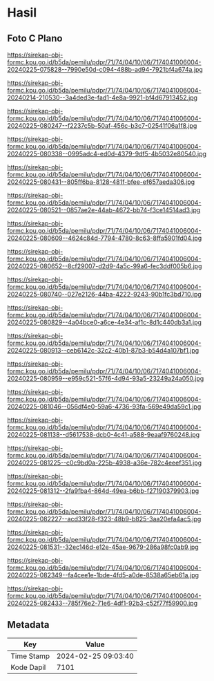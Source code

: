 # Hasil

## Foto C Plano

https://sirekap-obj-formc.kpu.go.id/b5da/pemilu/pdpr/71/74/04/10/06/7174041006004-20240225-075828--7990e50d-c094-488b-ad94-7921bf4a674a.jpg

https://sirekap-obj-formc.kpu.go.id/b5da/pemilu/pdpr/71/74/04/10/06/7174041006004-20240214-210530--3a4ded3e-fad1-4e8a-9921-bf4d67913452.jpg

https://sirekap-obj-formc.kpu.go.id/b5da/pemilu/pdpr/71/74/04/10/06/7174041006004-20240225-080247--f2237c5b-50af-456c-b3c7-02541f06a1f8.jpg

https://sirekap-obj-formc.kpu.go.id/b5da/pemilu/pdpr/71/74/04/10/06/7174041006004-20240225-080338--0995adc4-ed0d-4379-9df5-4b5032e80540.jpg

https://sirekap-obj-formc.kpu.go.id/b5da/pemilu/pdpr/71/74/04/10/06/7174041006004-20240225-080431--805ff6ba-8128-481f-bfee-ef657aeda306.jpg

https://sirekap-obj-formc.kpu.go.id/b5da/pemilu/pdpr/71/74/04/10/06/7174041006004-20240225-080521--0857ae2e-44ab-4672-bb74-f3ce14514ad3.jpg

https://sirekap-obj-formc.kpu.go.id/b5da/pemilu/pdpr/71/74/04/10/06/7174041006004-20240225-080609--4624c84d-7794-4780-8c63-8ffa5901fd04.jpg

https://sirekap-obj-formc.kpu.go.id/b5da/pemilu/pdpr/71/74/04/10/06/7174041006004-20240225-080652--8cf29007-d2d9-4a5c-99a6-fec3ddf005b6.jpg

https://sirekap-obj-formc.kpu.go.id/b5da/pemilu/pdpr/71/74/04/10/06/7174041006004-20240225-080740--027e2126-44ba-4222-9243-90b1fc3bd710.jpg

https://sirekap-obj-formc.kpu.go.id/b5da/pemilu/pdpr/71/74/04/10/06/7174041006004-20240225-080829--4a04bce0-a6ce-4e34-af1c-8d1c440db3a1.jpg

https://sirekap-obj-formc.kpu.go.id/b5da/pemilu/pdpr/71/74/04/10/06/7174041006004-20240225-080913--ceb6142c-32c2-40b1-87b3-b54d4a107bf1.jpg

https://sirekap-obj-formc.kpu.go.id/b5da/pemilu/pdpr/71/74/04/10/06/7174041006004-20240225-080959--e959c521-57f6-4d94-93a5-23249a24a050.jpg

https://sirekap-obj-formc.kpu.go.id/b5da/pemilu/pdpr/71/74/04/10/06/7174041006004-20240225-081046--056df4e0-59a6-4736-93fa-569e49da59c1.jpg

https://sirekap-obj-formc.kpu.go.id/b5da/pemilu/pdpr/71/74/04/10/06/7174041006004-20240225-081138--d5617538-dcb0-4c41-a588-9eaaf9760248.jpg

https://sirekap-obj-formc.kpu.go.id/b5da/pemilu/pdpr/71/74/04/10/06/7174041006004-20240225-081225--c0c9bd0a-225b-4938-a36e-782c4eeef351.jpg

https://sirekap-obj-formc.kpu.go.id/b5da/pemilu/pdpr/71/74/04/10/06/7174041006004-20240225-081312--2fa9fba4-864d-49ea-b6bb-f27190379903.jpg

https://sirekap-obj-formc.kpu.go.id/b5da/pemilu/pdpr/71/74/04/10/06/7174041006004-20240225-082227--acd33f28-f323-48b9-b825-3aa20efa4ac5.jpg

https://sirekap-obj-formc.kpu.go.id/b5da/pemilu/pdpr/71/74/04/10/06/7174041006004-20240225-081531--32ec146d-e12e-45ae-9679-286a98fc0ab9.jpg

https://sirekap-obj-formc.kpu.go.id/b5da/pemilu/pdpr/71/74/04/10/06/7174041006004-20240225-082349--fa4cee1e-1bde-4fd5-a0de-8538a65eb61a.jpg

https://sirekap-obj-formc.kpu.go.id/b5da/pemilu/pdpr/71/74/04/10/06/7174041006004-20240225-082433--785f76e2-71e6-4df1-92b3-c52f77f59900.jpg


## Metadata

| Key        | Value               |
| ---------- | ------------------- |
| Time Stamp | 2024-02-25 09:03:40 |
| Kode Dapil | 7101                |




